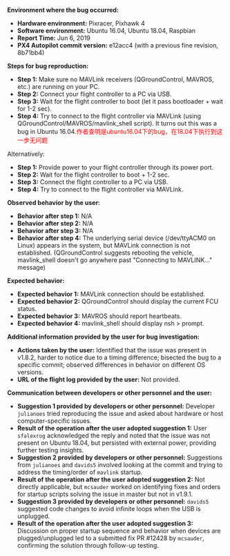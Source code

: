 **Environment where the bug occurred:**

- **Hardware environment:** Pixracer, Pixhawk 4
- **Software environment:** Ubuntu 16.04, Ubuntu 18.04, Raspbian
- **Report Time:** Jun 6, 2019
- **PX4 Autopilot commit version:** e12acc4 (with a previous fine revision, 8b71bb4)

**Steps for bug reproduction:**

- **Step 1:** Make sure no MAVLink receivers (QGroundControl, MAVROS, etc.) are running on your PC.
- **Step 2:** Connect your flight controller to a PC via USB.
- **Step 3:** Wait for the flight controller to boot (let it pass bootloader + wait for 1-2 sec).
- **Step 4:** Try to connect to the flight controller via MAVLink (using QGroundControl/MAVROS/mavlink_shell script). It turns out this was a bug in Ubuntu 16.04.<font color='red'>作者查明是ubuntu16.04下的bug，在18.04下执行到这一步无问题</font>

Alternatively:

- **Step 1:** Provide power to your flight controller through its power port.
- **Step 2:** Wait for the flight controller to boot + 1-2 sec.
- **Step 3:** Connect the flight controller to a PC via USB.
- **Step 4:** Try to connect to the flight controller via MAVLink.

**Observed behavior by the user:**

- **Behavior after step 1:** N/A
- **Behavior after step 2:** N/A
- **Behavior after step 3:** N/A
- **Behavior after step 4:** The underlying serial device (/dev/ttyACM0 on Linux) appears in the system, but MAVLink connection is not established. (QGroundControl suggests rebooting the vehicle, mavlink_shell doesn't go anywhere past "Connecting to MAVLINK..." message)

**Expected behavior:**

- **Expected behavior 1:** MAVLink connection should be established.
- **Expected behavior 2:** QGroundControl should display the current FCU status.
- **Expected behavior 3:** MAVROS should report heartbeats.
- **Expected behavior 4:** mavlink_shell should display nsh > prompt.

**Additional information provided by the user for bug investigation:**

- **Actions taken by the user:** Identified that the issue was present in v1.8.2, harder to notice due to a timing difference; bisected the bug to a specific commit; observed differences in behavior on different OS versions.
- **URL of the flight log provided by the user:** Not provided.

**Communication between developers or other personnel and the user:**

- **Suggestion 1 provided by developers or other personnel:** Developer `julianoes` tried reproducing the issue and asked about hardware or host computer-specific issues.
- **Result of the operation after the user adopted suggestion 1:** User `sfalexrog` acknowledged the reply and noted that the issue was not present on Ubuntu 18.04, but persisted with external power, providing further testing insights.
- **Suggestion 2 provided by developers or other personnel:** Suggestions from `julianoes` and `davids5` involved looking at the commit and trying to address the timing/order of `mavlink` startup.
- **Result of the operation after the user adopted suggestion 2:** Not directly applicable, but `mcsauder` worked on identifying fixes and orders for startup scripts solving the issue in master but not in v1.9.1.
- **Suggestion 3 provided by developers or other personnel:** `davids5` suggested code changes to avoid infinite loops when the USB is unplugged.
- **Result of the operation after the user adopted suggestion 3:** Discussion on proper startup sequence and behavior when devices are plugged/unplugged led to a submitted fix PR #12428 by `mcsauder`, confirming the solution through follow-up testing.
